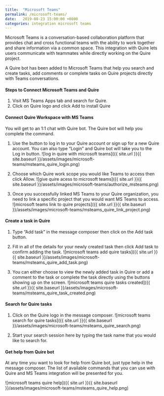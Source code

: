 ```yaml
---
title:  "Microsoft Teams"
permalink: /microsoft-teams/
date:   2019-08-23 15:00:00 +0800
categories: integration microsoft teams
---
```

Microsoft Teams is a conversation-based collaboration platform that provides chat and cross functional teams with the ability to work together and share information via a common space. This integration with Quire lets users communicate with teammates while directly working on the Quire project.

A Quire bot has been added to Microsoft Teams that help you search and create tasks, add comments or complete tasks on Quire projects directly with Teams conversations.

#### Steps to Connect Microsoft Teams and Quire
1. Visit MS Teams Apps tab and search for Quire.
2. Click on Quire logo and click Add to install Quire 


#### Connect Quire Workspace with MS Teams
You will get to an 1:1 chat with Quire bot. The Quire bot will help you complete the command. 

1. Use the button to log in to your Quire account or sign up for a new Quire account. You can also type “Login” and Quire bot will take you to the Log in button.
![log in quire with microsoft teams]({{ site.url }}{{ site.baseurl }}/assets/images/microsoft-teams/msteams_quire_login.png)

2. Choose which Quire work scope you would like Teams to access then click Allow.
![give quire acess to microsoft teams]({{ site.url }}{{ site.baseurl }}/assets/images/microsoft-teams/authorize_msteams.png)

3. Once you successfully linked MS Teams to your Quire organization, you need to link a specific project that you would want MS Teams to access.
![microsoft teams link to quire projects]({{ site.url }}{{ site.baseurl }}/assets/images/microsoft-teams/msteams_quire_link_project.png)

#### Create a task in Quire 
1. Type “Add task” in the message composer then click on the Add task button.

2. Fill in all of the details for your newly created task then click Add task to confirm adding the task.
![microsoft teams add quire tasks]({{ site.url }}{{ site.baseurl }}/assets/images/microsoft-teams/msteams_quire_add_task.png)

3. You can either choose to view the newly added task in Quire or add a comment to the task or complete the task directly using the buttons showing up on the screen.
![microsoft teams quire tasks created]({{ site.url }}{{ site.baseurl }}/assets/images/microsoft-teams/msteams_quire_task_created.png)


#### Search for Quire tasks
1. Click on the Quire logo in the message composer.
![microsoft teams search for quire tasks]({{ site.url }}{{ site.baseurl }}/assets/images/microsoft-teams/msteams_quire_search.png)

2. Start your search session here by typing the task name that you would like to search for.



#### Get help from Quire bot
At any time you want to look for help from Quire bot, just type help in the message composer. The list of available commands that you can use with Quire and MS Teams integration will be presented for you.

![microsoft teams quire help]({{ site.url }}{{ site.baseurl }}/assets/images/microsoft-teams/msteams_quire_help.png)


